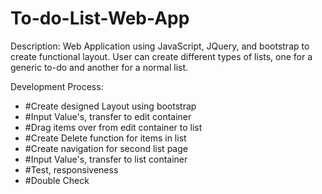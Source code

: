 # To-do-List-Web-App

Description: Web Application using JavaScript, JQuery, and bootstrap to create functional layout. User can create different types of lists, one for a generic to-do and another for a normal list.

Development Process:
- #Create designed Layout using bootstrap
- #Input Value's, transfer to edit container
- #Drag items over from edit container to list
- #Create Delete function for items in list
- #Create navigation for second list page
- #Input Value's, transfer to list container
- #Test, responsiveness
- #Double Check
